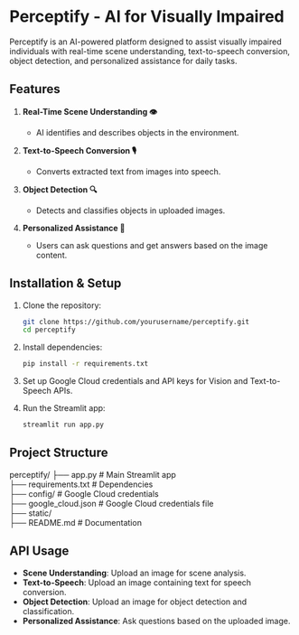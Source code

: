 # Perceptify - AI for Visually Impaired

Perceptify is an AI-powered platform designed to assist visually impaired individuals with real-time scene understanding, text-to-speech conversion, object detection, and personalized assistance for daily tasks.

## Features

1. **Real-Time Scene Understanding 👁️**
   - AI identifies and describes objects in the environment.

2. **Text-to-Speech Conversion 🎙️**
   - Converts extracted text from images into speech.

3. **Object Detection 🔍**
   - Detects and classifies objects in uploaded images.

4. **Personalized Assistance 🤖**
   - Users can ask questions and get answers based on the image content.

## Installation & Setup

1. Clone the repository:
    ```bash
    git clone https://github.com/yourusername/perceptify.git
    cd perceptify
    ```

2. Install dependencies:
    ```bash
    pip install -r requirements.txt
    ```

3. Set up Google Cloud credentials and API keys for Vision and Text-to-Speech APIs.

4. Run the Streamlit app:
    ```bash
    streamlit run app.py
    ```

## Project Structure

perceptify/
├── app.py                # Main Streamlit app  
├── requirements.txt      # Dependencies  
├── config/               # Google Cloud credentials  
    ├── google_cloud.json # Google Cloud credentials file  
├── static/                          
├── README.md             # Documentation  

## API Usage

- **Scene Understanding**: Upload an image for scene analysis.
- **Text-to-Speech**: Upload an image containing text for speech conversion.
- **Object Detection**: Upload an image for object detection and classification.
- **Personalized Assistance**: Ask questions based on the uploaded image.
